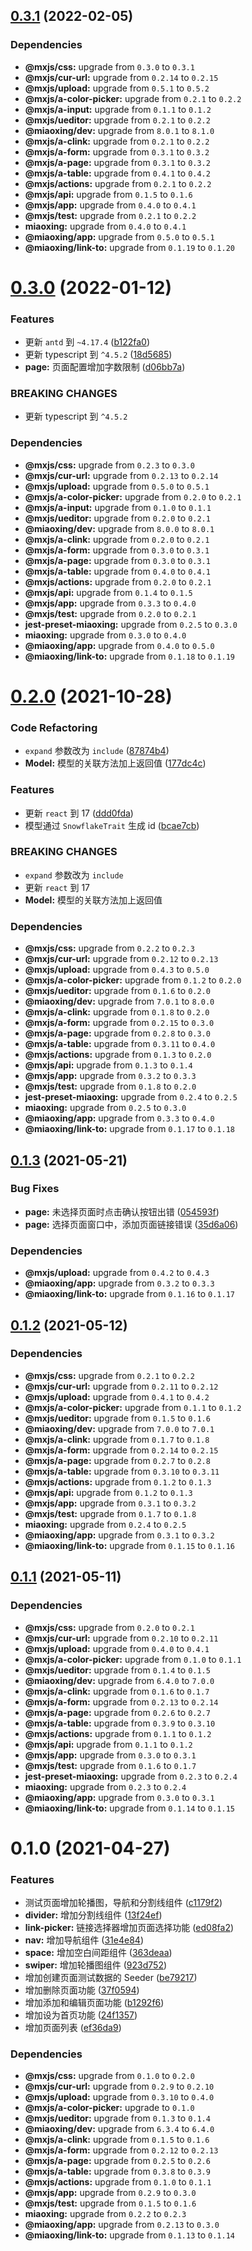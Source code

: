 ## [0.3.1](https://github.com/miaoxing/page/compare/v0.3.0...v0.3.1) (2022-02-05)





### Dependencies

* **@mxjs/css:** upgrade from `0.3.0` to `0.3.1`
* **@mxjs/cur-url:** upgrade from `0.2.14` to `0.2.15`
* **@mxjs/upload:** upgrade from `0.5.1` to `0.5.2`
* **@mxjs/a-color-picker:** upgrade from `0.2.1` to `0.2.2`
* **@mxjs/a-input:** upgrade from `0.1.1` to `0.1.2`
* **@mxjs/ueditor:** upgrade from `0.2.1` to `0.2.2`
* **@miaoxing/dev:** upgrade from `8.0.1` to `8.1.0`
* **@mxjs/a-clink:** upgrade from `0.2.1` to `0.2.2`
* **@mxjs/a-form:** upgrade from `0.3.1` to `0.3.2`
* **@mxjs/a-page:** upgrade from `0.3.1` to `0.3.2`
* **@mxjs/a-table:** upgrade from `0.4.1` to `0.4.2`
* **@mxjs/actions:** upgrade from `0.2.1` to `0.2.2`
* **@mxjs/api:** upgrade from `0.1.5` to `0.1.6`
* **@mxjs/app:** upgrade from `0.4.0` to `0.4.1`
* **@mxjs/test:** upgrade from `0.2.1` to `0.2.2`
* **miaoxing:** upgrade from `0.4.0` to `0.4.1`
* **@miaoxing/app:** upgrade from `0.5.0` to `0.5.1`
* **@miaoxing/link-to:** upgrade from `0.1.19` to `0.1.20`

# [0.3.0](https://github.com/miaoxing/page/compare/v0.2.0...v0.3.0) (2022-01-12)


### Features

* 更新 `antd` 到 `~4.17.4` ([b122fa0](https://github.com/miaoxing/page/commit/b122fa0cef70daccb021707dcf8b944625bb1084))
* 更新 typescript 到 `^4.5.2` ([18d5685](https://github.com/miaoxing/page/commit/18d5685e2b3d9f77a752c745fff50eee05dc0fea))
* **page:** 页面配置增加字数限制 ([d06bb7a](https://github.com/miaoxing/page/commit/d06bb7a76dbf426be491eeb61a828af6cc562719))


### BREAKING CHANGES

* 更新 typescript 到 `^4.5.2`





### Dependencies

* **@mxjs/css:** upgrade from `0.2.3` to `0.3.0`
* **@mxjs/cur-url:** upgrade from `0.2.13` to `0.2.14`
* **@mxjs/upload:** upgrade from `0.5.0` to `0.5.1`
* **@mxjs/a-color-picker:** upgrade from `0.2.0` to `0.2.1`
* **@mxjs/a-input:** upgrade from `0.1.0` to `0.1.1`
* **@mxjs/ueditor:** upgrade from `0.2.0` to `0.2.1`
* **@miaoxing/dev:** upgrade from `8.0.0` to `8.0.1`
* **@mxjs/a-clink:** upgrade from `0.2.0` to `0.2.1`
* **@mxjs/a-form:** upgrade from `0.3.0` to `0.3.1`
* **@mxjs/a-page:** upgrade from `0.3.0` to `0.3.1`
* **@mxjs/a-table:** upgrade from `0.4.0` to `0.4.1`
* **@mxjs/actions:** upgrade from `0.2.0` to `0.2.1`
* **@mxjs/api:** upgrade from `0.1.4` to `0.1.5`
* **@mxjs/app:** upgrade from `0.3.3` to `0.4.0`
* **@mxjs/test:** upgrade from `0.2.0` to `0.2.1`
* **jest-preset-miaoxing:** upgrade from `0.2.5` to `0.3.0`
* **miaoxing:** upgrade from `0.3.0` to `0.4.0`
* **@miaoxing/app:** upgrade from `0.4.0` to `0.5.0`
* **@miaoxing/link-to:** upgrade from `0.1.18` to `0.1.19`

# [0.2.0](https://github.com/miaoxing/page/compare/v0.1.3...v0.2.0) (2021-10-28)


### Code Refactoring

* `expand` 参数改为 `include` ([87874b4](https://github.com/miaoxing/page/commit/87874b4bd4a5f6630aacdc0de7fd74c973a40741))
* **Model:** 模型的关联方法加上返回值 ([177dc4c](https://github.com/miaoxing/page/commit/177dc4c12854ef9507199ef524506aeca1e3bb9a))


### Features

* 更新 `react` 到 17 ([ddd0fda](https://github.com/miaoxing/page/commit/ddd0fdae28edd9cc6860c6af70a77315a0c7e811))
* 模型通过 `SnowflakeTrait` 生成 id ([bcae7cb](https://github.com/miaoxing/page/commit/bcae7cb34c4424d8f13b8ed6aed77b6804a0d0d5))


### BREAKING CHANGES

* `expand` 参数改为 `include`
* 更新 `react` 到 17
* **Model:** 模型的关联方法加上返回值





### Dependencies

* **@mxjs/css:** upgrade from `0.2.2` to `0.2.3`
* **@mxjs/cur-url:** upgrade from `0.2.12` to `0.2.13`
* **@mxjs/upload:** upgrade from `0.4.3` to `0.5.0`
* **@mxjs/a-color-picker:** upgrade from `0.1.2` to `0.2.0`
* **@mxjs/ueditor:** upgrade from `0.1.6` to `0.2.0`
* **@miaoxing/dev:** upgrade from `7.0.1` to `8.0.0`
* **@mxjs/a-clink:** upgrade from `0.1.8` to `0.2.0`
* **@mxjs/a-form:** upgrade from `0.2.15` to `0.3.0`
* **@mxjs/a-page:** upgrade from `0.2.8` to `0.3.0`
* **@mxjs/a-table:** upgrade from `0.3.11` to `0.4.0`
* **@mxjs/actions:** upgrade from `0.1.3` to `0.2.0`
* **@mxjs/api:** upgrade from `0.1.3` to `0.1.4`
* **@mxjs/app:** upgrade from `0.3.2` to `0.3.3`
* **@mxjs/test:** upgrade from `0.1.8` to `0.2.0`
* **jest-preset-miaoxing:** upgrade from `0.2.4` to `0.2.5`
* **miaoxing:** upgrade from `0.2.5` to `0.3.0`
* **@miaoxing/app:** upgrade from `0.3.3` to `0.4.0`
* **@miaoxing/link-to:** upgrade from `0.1.17` to `0.1.18`

## [0.1.3](https://github.com/miaoxing/page/compare/v0.1.2...v0.1.3) (2021-05-21)


### Bug Fixes

* **page:** 未选择页面时点击确认按钮出错 ([054593f](https://github.com/miaoxing/page/commit/054593feae5ef23ce318ec0ee9fdcb3be11419e1))
* **page:** 选择页面窗口中，添加页面链接错误 ([35d6a06](https://github.com/miaoxing/page/commit/35d6a06ba583bcde13ff67bb01e3981bf97d3c1e))





### Dependencies

* **@mxjs/upload:** upgrade from `0.4.2` to `0.4.3`
* **@miaoxing/app:** upgrade from `0.3.2` to `0.3.3`
* **@miaoxing/link-to:** upgrade from `0.1.16` to `0.1.17`

## [0.1.2](https://github.com/miaoxing/page/compare/v0.1.1...v0.1.2) (2021-05-12)





### Dependencies

* **@mxjs/css:** upgrade from `0.2.1` to `0.2.2`
* **@mxjs/cur-url:** upgrade from `0.2.11` to `0.2.12`
* **@mxjs/upload:** upgrade from `0.4.1` to `0.4.2`
* **@mxjs/a-color-picker:** upgrade from `0.1.1` to `0.1.2`
* **@mxjs/ueditor:** upgrade from `0.1.5` to `0.1.6`
* **@miaoxing/dev:** upgrade from `7.0.0` to `7.0.1`
* **@mxjs/a-clink:** upgrade from `0.1.7` to `0.1.8`
* **@mxjs/a-form:** upgrade from `0.2.14` to `0.2.15`
* **@mxjs/a-page:** upgrade from `0.2.7` to `0.2.8`
* **@mxjs/a-table:** upgrade from `0.3.10` to `0.3.11`
* **@mxjs/actions:** upgrade from `0.1.2` to `0.1.3`
* **@mxjs/api:** upgrade from `0.1.2` to `0.1.3`
* **@mxjs/app:** upgrade from `0.3.1` to `0.3.2`
* **@mxjs/test:** upgrade from `0.1.7` to `0.1.8`
* **miaoxing:** upgrade from `0.2.4` to `0.2.5`
* **@miaoxing/app:** upgrade from `0.3.1` to `0.3.2`
* **@miaoxing/link-to:** upgrade from `0.1.15` to `0.1.16`

## [0.1.1](https://github.com/miaoxing/page/compare/v0.1.0...v0.1.1) (2021-05-11)





### Dependencies

* **@mxjs/css:** upgrade from `0.2.0` to `0.2.1`
* **@mxjs/cur-url:** upgrade from `0.2.10` to `0.2.11`
* **@mxjs/upload:** upgrade from `0.4.0` to `0.4.1`
* **@mxjs/a-color-picker:** upgrade from `0.1.0` to `0.1.1`
* **@mxjs/ueditor:** upgrade from `0.1.4` to `0.1.5`
* **@miaoxing/dev:** upgrade from `6.4.0` to `7.0.0`
* **@mxjs/a-clink:** upgrade from `0.1.6` to `0.1.7`
* **@mxjs/a-form:** upgrade from `0.2.13` to `0.2.14`
* **@mxjs/a-page:** upgrade from `0.2.6` to `0.2.7`
* **@mxjs/a-table:** upgrade from `0.3.9` to `0.3.10`
* **@mxjs/actions:** upgrade from `0.1.1` to `0.1.2`
* **@mxjs/api:** upgrade from `0.1.1` to `0.1.2`
* **@mxjs/app:** upgrade from `0.3.0` to `0.3.1`
* **@mxjs/test:** upgrade from `0.1.6` to `0.1.7`
* **jest-preset-miaoxing:** upgrade from `0.2.3` to `0.2.4`
* **miaoxing:** upgrade from `0.2.3` to `0.2.4`
* **@miaoxing/app:** upgrade from `0.3.0` to `0.3.1`
* **@miaoxing/link-to:** upgrade from `0.1.14` to `0.1.15`

# 0.1.0 (2021-04-27)


### Features

* 测试页面增加轮播图，导航和分割线组件 ([c1179f2](https://github.com/miaoxing/page/commit/c1179f2f93124b6c3933b03e02cc94f6c94f97ab))
* **divider:** 增加分割线组件 ([13f24ef](https://github.com/miaoxing/page/commit/13f24ef92f4462d4a88182c0838251dc58dadc03))
* **link-picker:** 链接选择器增加页面选择功能 ([ed08fa2](https://github.com/miaoxing/page/commit/ed08fa2e4d91d14f4b28c1c884be62028fa7d64a))
* **nav:** 增加导航组件 ([31e4e84](https://github.com/miaoxing/page/commit/31e4e8417b7e4544287bcf82a75f48117b78d8c4))
* **space:** 增加空白间距组件 ([363deaa](https://github.com/miaoxing/page/commit/363deaaa845995e23f9bdf91ea0d272b32877205))
* **swiper:** 增加轮播图组件 ([923d752](https://github.com/miaoxing/page/commit/923d752228f35eb8fc54f52b316c1e8f550da04d))
* 增加创建页面测试数据的 Seeder ([be79217](https://github.com/miaoxing/page/commit/be792177a8601a866fd1a7386613bd1e701b5fc3))
* 增加删除页面功能 ([37f0594](https://github.com/miaoxing/page/commit/37f0594ae1f80afc03319e0aea2777a556edccb5))
* 增加添加和编辑页面功能 ([b1292f6](https://github.com/miaoxing/page/commit/b1292f6f3514e47989d625b2b4660659a6a03642))
* 增加设为首页功能 ([24f1357](https://github.com/miaoxing/page/commit/24f13579622f82268cde6b8dcc6ae3b53c2b6221))
* 增加页面列表 ([ef36da9](https://github.com/miaoxing/page/commit/ef36da9993ab943b47619b818d8487d7a6018ec1))





### Dependencies

* **@mxjs/css:** upgrade from `0.1.0` to `0.2.0`
* **@mxjs/cur-url:** upgrade from `0.2.9` to `0.2.10`
* **@mxjs/upload:** upgrade from `0.3.10` to `0.4.0`
* **@mxjs/a-color-picker:** upgrade to `0.1.0`
* **@mxjs/ueditor:** upgrade from `0.1.3` to `0.1.4`
* **@miaoxing/dev:** upgrade from `6.3.4` to `6.4.0`
* **@mxjs/a-clink:** upgrade from `0.1.5` to `0.1.6`
* **@mxjs/a-form:** upgrade from `0.2.12` to `0.2.13`
* **@mxjs/a-page:** upgrade from `0.2.5` to `0.2.6`
* **@mxjs/a-table:** upgrade from `0.3.8` to `0.3.9`
* **@mxjs/actions:** upgrade from `0.1.0` to `0.1.1`
* **@mxjs/app:** upgrade from `0.2.9` to `0.3.0`
* **@mxjs/test:** upgrade from `0.1.5` to `0.1.6`
* **miaoxing:** upgrade from `0.2.2` to `0.2.3`
* **@miaoxing/app:** upgrade from `0.2.13` to `0.3.0`
* **@miaoxing/link-to:** upgrade from `0.1.13` to `0.1.14`
